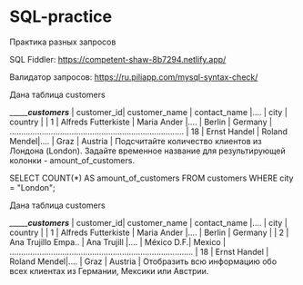 # SQL-practice
Практика разных запросов

SQL Fiddler: https://competent-shaw-8b7294.netlify.app/

Валидатор запросов: https://ru.piliapp.com/mysql-syntax-check/

Дана таблица customers

____________________________________customers_______________________________
| customer_id|    customer_name    | contact_name |.... |  city  | country |
|      1     | Alfreds Futterkiste | Maria Ander  |.... | Berlin | Germany |
............................................................................
|      18    |    Ernst Handel     | Roland Mendel|.... |  Graz  | Austria |
Подсчитайте количество клиентов из Лондона (London). Задайте временное название для результирующей колонки - amount_of_customers.

SELECT COUNT(*) AS amount_of_customers
FROM customers
WHERE city = "London";

Дана таблица customers

______________________________________customers_________________________________
| customer_id|    customer_name    | contact_name |.... |    city    | country |
|      1     | Alfreds Futterkiste | Maria Ander  |.... |   Berlin   | Germany |
|      2     | Ana Trujillo Empa.. | Ana Trujill  |.... | México D.F.|  Mexico |
................................................................................
|      18    |    Ernst Handel     | Roland Mendel|.... |    Graz    | Austria |
Отобразить всю информацию обо всех клиентах из Германии, Мексики или Австрии.

